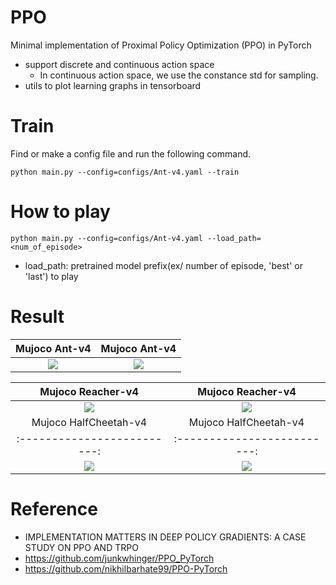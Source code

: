 # PPO
Minimal implementation of Proximal Policy Optimization (PPO) in PyTorch
- support discrete and continuous action space 
    - In continuous action space, we use the constance std for sampling.
- utils to plot learning graphs in tensorboard

# Train
Find or make a config file and run the following command.
```
python main.py --config=configs/Ant-v4.yaml --train
```

# How to play
```
python main.py --config=configs/Ant-v4.yaml --load_path=<num_of_episode>
```
- load_path: pretrained model prefix(ex/ number of episode, 'best' or 'last') to play

# Result

| Mujoco Ant-v4 | Mujoco Ant-v4 |
| :-------------------------:|:-------------------------: |
| ![](https://github.com/Ladun/PPO/plots/ant.git) |  ![](https://github.com/Ladun/PPO/plots/ant.png) |

| Mujoco Reacher-v4 | Mujoco Reacher-v4 |
| :-------------------------:|:-------------------------: |
| ![](https://github.com/Ladun/PPO/plots/reacher.git) |  ![](https://github.com/Ladun/PPO/plots/reacher.png) |
| Mujoco HalfCheetah-v4 | Mujoco HalfCheetah-v4 |
| :-------------------------:|:-------------------------: |
| ![](https://github.com/Ladun/PPO/plots/cheetah.git) |  ![](https://github.com/Ladun/PPO/plots/cheetah.png) |


# Reference
- IMPLEMENTATION MATTERS IN DEEP POLICY GRADIENTS: A CASE STUDY ON PPO AND TRPO
- https://github.com/junkwhinger/PPO_PyTorch
- https://github.com/nikhilbarhate99/PPO-PyTorch
